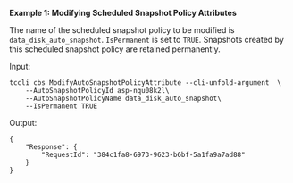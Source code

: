 **Example 1: Modifying Scheduled Snapshot Policy Attributes**

The name of the scheduled snapshot policy to be modified is `data_disk_auto_snapshot`. `IsPermanent` is set to `TRUE`. Snapshots created by this scheduled snapshot policy are retained permanently.

Input: 

```
tccli cbs ModifyAutoSnapshotPolicyAttribute --cli-unfold-argument  \
    --AutoSnapshotPolicyId asp-nqu08k2l\
    --AutoSnapshotPolicyName data_disk_auto_snapshot\
    --IsPermanent TRUE
```

Output: 
```
{
    "Response": {
        "RequestId": "384c1fa8-6973-9623-b6bf-5a1fa9a7ad88"
    }
}
```


